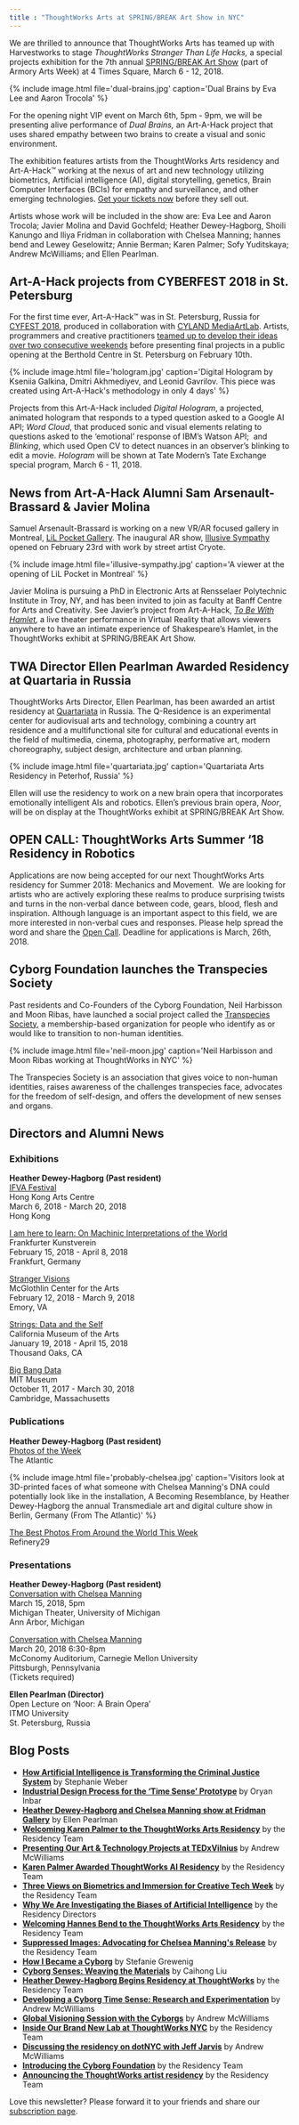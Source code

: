 ```yaml
---
title : "ThoughtWorks Arts at SPRING/BREAK Art Show in NYC"
---
```

We are thrilled to announce that ThoughtWorks Arts has teamed up with Harvestworks to stage _ThoughtWorks Stranger Than Life Hacks,_ a special projects exhibition for the 7th annual [SPRING/BREAK Art Show](http://www.springbreakartshow.com/) (part of Armory Arts Week) at 4 Times Square, March 6 - 12, 2018.

{% include image.html file='dual-brains.jpg'
   caption='Dual Brains by Eva Lee and Aaron Trocola' %}

For the opening night VIP event on March 6th, 5pm - 9pm, we will be presenting alive performance of _Dual Brains,_ an Art-A-Hack project that uses shared empathy between two brains to create a visual and sonic environment.

<!--excerpt-ends-->

The exhibition features artists from the ThoughtWorks Arts residency and Art-A-Hack™ working at the nexus of art and new technology utilizing biometrics, Artificial intelligence (AI), digital storytelling, genetics, Brain Computer Interfaces (BCIs) for empathy and surveillance, and other emerging technologies. [Get your tickets now](https://www.eventbrite.com/o/springbreak-art-show-12813445625) before they sell out.

Artists whose work will be included in the show are: Eva Lee and Aaron Trocola; Javier Molina and David Gochfeld; Heather Dewey-Hagborg, Shoili Kanungo and Iliya Fridman in collaboration with Chelsea Manning; hannes bend and Lewey Geselowitz; Annie Berman; Karen Palmer; Sofy Yuditskaya; Andrew McWilliams; and Ellen Pearlman.

## Art-A-Hack projects from CYBERFEST 2018 in St. Petersburg

For the first time ever, Art-A-Hack™ was in St. Petersburg, Russia for [CYFEST 2018](http://cyland.org/lab/cyland-projects/cyfest11/), produced in collaboration with [CYLAND MediaArtLab](http://cyland.org/lab/). Artists, programmers and creative practitioners [teamed up to develop their ideas over two consecutive weekends](https://www.youtube.com/watch?v=lOADin8YRoc) before presenting final projects in a public opening at the Berthold Centre in St. Petersburg on February 10th.

{% include image.html file='hologram.jpg'
   caption='Digital Hologram by Kseniia Galkina, Dmitri Akhmediyev, and Leonid Gavrilov. This piece was created using Art-A-Hack\'s methodology in only 4 days' %}

Projects from this Art-A-Hack included _Digital Hologram_, a projected, animated hologram that responds to a typed question asked to a Google AI API; _Word Cloud_, that produced sonic and visual elements relating to questions asked to the ‘emotional’ response of IBM’s Watson API;  and _Blinking_, which used Open CV to detect nuances in an observer’s blinking to edit a movie. _Hologram_ will be shown at Tate Modern’s Tate Exchange special program, March 6 - 11, 2018.

## News from Art-A-Hack Alumni Sam Arsenault-Brassard & Javier Molina

Samuel Arsenault-Brassard is working on a new VR/AR focused gallery in Montreal, [LiL Pocket Gallery](https://www.facebook.com/lilpocketgallery). The inaugural AR show, [Illusive Sympathy](https://www.youtube.com/watch?v=jp_TSieRzNo) opened on February 23rd with work by street artist Cryote.

{% include image.html file='illusive-sympathy.jpg'
   caption='A viewer at the opening of LiL Pocket in Montreal' %}

Javier Molina is pursuing a PhD in Electronic Arts at Rensselaer Polytechnic Institute in Troy, NY, and has been invited to join as faculty at Banff Centre for Arts and Creativity. See Javier’s project from Art-A-Hack, [_To Be With Hamlet_](http://hamletvr.org/)_,_ a live theater performance in Virtual Reality that allows viewers anywhere to have an intimate experience of Shakespeare’s Hamlet, in the ThoughtWorks exhibit at SPRING/BREAK Art Show.  

## TWA Director Ellen Pearlman Awarded Residency at Quartaria in Russia

ThoughtWorks Arts Director, Ellen Pearlman, has been awarded an artist residency at [Quartariata](http://www.quartariata.com/) in Russia. The Q-Residence is an experimental center for audiovisual arts and technology, combining a country art residence and a multifunctional site for cultural and educational events in the field of multimedia, cinema, photography, performative art, modern choreography, subject design, architecture and urban planning.

{% include image.html file='quartariata.jpg'
   caption='Quartariata Arts Residency in Peterhof, Russia' %}

Ellen will use the residency to work on a new brain opera that incorporates emotionally intelligent AIs and robotics. Ellen’s previous brain opera, _Noor_, will be on display at the ThoughtWorks exhibit at SPRING/BREAK Art Show.  

## OPEN CALL: ThoughtWorks Arts Summer ‘18 Residency in Robotics

Applications are now being accepted for our next ThoughtWorks Arts residency for Summer 2018: Mechanics and Movement.  We are looking for artists who are actively exploring these realms to produce surprising twists and turns in the non-verbal dance between code, gears, blood, flesh and inspiration. Although language is an important aspect to this field, we are more interested in non-verbal cues and responses. Please help spread the word and share the [Open Call](https://thoughtworksarts.io/open-call/2018-mechanical-movement/). Deadline for applications is March, 26th, 2018.    

## Cyborg Foundation launches the Transpecies Society

Past residents and Co-Founders of the Cyborg Foundation, Neil Harbisson and Moon Ribas, have launched a social project called the [Transpecies Society](https://www.transpeciessociety.com/about), a membership-based organization for people who identify as or would like to transition to non-human identities.

{% include image.html file='neil-moon.jpg'
   caption='Neil Harbisson and Moon Ribas working at ThoughtWorks in NYC' %}

The Transpecies Society is an association that gives voice to non-human identities, raises awareness of the challenges transpecies face, advocates for the freedom of self-design, and offers the development of new senses and organs.  

## Directors and Alumni News

### Exhibitions

**Heather Dewey-Hagborg (Past resident)**  
[IFVA Festival](http://www.ifva.com/?p=6845&lang=en)  
Hong Kong Arts Centre  
March 6, 2018 - March 20, 2018  
Hong Kong

[I am here to learn: On Machinic Interpretations of the World](https://www.fkv.de/en/content/i-am-here-learn-machinic-interpretations-world)  
Frankfurter Kunstverein  
February 15, 2018 - April 8, 2018  
Frankfurt, Germany

[Stranger Visions](https://www.ehc.edu/mca/guest-artist-series/artalk-heather-dewey-hagborg/)  
McGlothlin Center for the Arts  
February 12, 2018 - March 9, 2018  
Emory, VA

[Strings: Data and the Self](http://cmato.org/strings-data-and-the-self)  
California Museum of the Arts  
January 19, 2018 - April 15, 2018  
Thousand Oaks, CA

[Big Bang Data](https://mitmuseum.mit.edu/bigbangdata)  
MIT Museum  
October 11, 2017 - March 30, 2018  
Cambridge, Massachusetts

### Publications

**Heather Dewey-Hagborg (Past resident)**  
[Photos of the Week](https://www.theatlantic.com/photo/2018/02/photos-of-the-week-super-blue-blood-moon-starry-night-stratofortress/552239/)  
The Atlantic

{% include image.html file='probably-chelsea.jpg'
   caption='Visitors look at 3D-printed faces of what someone with Chelsea Manning\'s DNA could potentially look like in the installation, A Becoming Resemblance, by Heather Dewey-Hagborg the annual Transmediale art and digital culture show in Berlin, Germany (From The Atlantic)' %}

[The Best Photos From Around the World This Week](http://www.refinery29.uk/best-photos-week-020218#slide-1)  
Refinery29

### Presentations

**Heather Dewey-Hagborg (Past resident)**  
[Conversation with Chelsea Manning](https://stamps.umich.edu/stamps/detail/chelsea_manning)  
March 15, 2018, 5pm  
Michigan Theater, University of Michigan  
Ann Arbor, Michigan

[Conversation with Chelsea Manning](http://www.art.cmu.edu/event/lecture-series-heather-dewey-hagborg-chelsea-manning/)  
March 20, 2018 6:30-8pm  
McConomy Auditorium, Carnegie Mellon University  
Pittsburgh, Pennsylvania  
(Tickets required)

**Ellen Pearlman (Director)**  
Open Lecture on ‘Noor: A Brain Opera’  
ITMO University  
St. Petersburg, Russia

## Blog Posts

*   [**How Artificial Intelligence is Transforming the Criminal Justice System**](https://thoughtworksarts.io/blog/artificial-intelligence-criminal-justice-system/) by Stephanie Weber
*   [**Industrial Design Process for the ‘Time Sense’ Prototype**](https://thoughtworksarts.io/blog/industrial-design-time-sense-prototype/) by Oryan Inbar
*   [**Heather Dewey-Hagborg and Chelsea Manning show at Fridman Gallery**](https://thoughtworksarts.io/blog/heather-chelsea-show-fridman/) by Ellen Pearlman
*   [**Welcoming Karen Palmer to the ThoughtWorks Arts Residency**](https://thoughtworksarts.io/blog/welcoming-karen-palmer/) by the Residency Team
*   [**Presenting Our Art & Technology Projects at TEDxVilnius**](https://thoughtworksarts.io/blog/presenting-our-work-tedx/) by Andrew McWilliams
*   [**Karen Palmer Awarded ThoughtWorks AI Residency**](https://thoughtworksarts.io/blog/karen-palmer-ai-residency/) by the Residency Team
*   [**Three Views on Biometrics and Immersion for Creative Tech Week**](https://thoughtworksarts.io/blog/three-views-biometrics-immersion/) by the Residency Team
*   [**Why We Are Investigating the Biases of Artificial Intelligence**](https://thoughtworksarts.io/blog/why-we-are-investigating-biases-artificial-intelligence/) by the Residency Directors
*   [**Welcoming Hannes Bend to the ThoughtWorks Arts Residency**](https://thoughtworksarts.io/blog/welcoming-hannes-bend/) by the Residency Team
*   [**Suppressed Images: Advocating for Chelsea Manning's Release**](https://thoughtworksarts.io/blog/suppressed-images-picturing-chelsea-manning/) by the Residency Team
*   [**How I Became a Cyborg**](https://thoughtworksarts.io/blog/how-i-became-a-cyborg/) by Stefanie Grewenig
*   [**Cyborg Senses: Weaving the Materials**](https://thoughtworksarts.io/blog/cyborg-senses-weaving-materials/) by Caihong Liu
*   [**Heather Dewey-Hagborg Begins Residency at ThoughtWorks**](https://thoughtworksarts.io/blog/introducing-heather-dewey-hagborg/) by the Residency Team
*   [**Developing a Cyborg Time Sense: Research and Experimentation**](https://thoughtworksarts.io/blog/team-gets-started-on-research/) by Andrew McWilliams
*   [**Global Visioning Session with the Cyborgs**](https://thoughtworksarts.io/blog/visioning-session-with-the-cyborgs/) by Andrew McWilliams
*   [**Inside Our Brand New Lab at ThoughtWorks NYC**](https://thoughtworksarts.io/blog/inside-our-brand-new-hack-lab/) by the Residency Team
*   [**Discussing the residency on dotNYC with Jeff Jarvis**](https://thoughtworksarts.io/blog/appearance-on-dotnyc/) by Andrew McWilliams
*   [**Introducing the Cyborg Foundation**](https://thoughtworksarts.io/blog/introducing-cyborg-foundation/) by the Residency Team
*   [**Announcing the ThoughtWorks artist residency**](https://thoughtworksarts.io/blog/announcing-the-program/) by the Residency Team

Love this newsletter? Please forward it to your friends and share our [subscription page](https://thoughtworksarts.io/newsletters/).